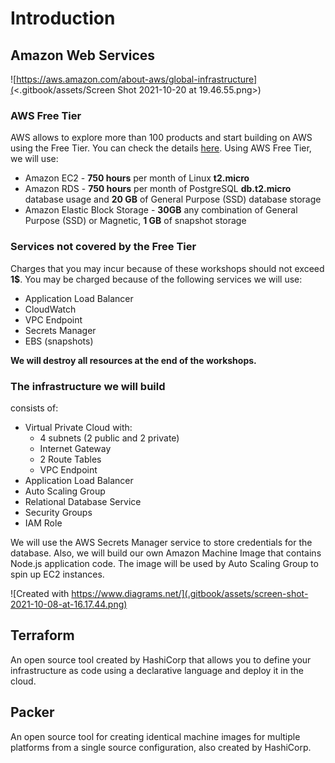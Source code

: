 # Introduction

## Amazon Web Services

![https://aws.amazon.com/about-aws/global-infrastructure](<.gitbook/assets/Screen Shot 2021-10-20 at 19.46.55.png>)

### AWS Free Tier

AWS allows to explore more than 100 products and start building on AWS using the Free Tier. You can check the details [here](https://aws.amazon.com/free). Using AWS Free Tier, we will use:

* Amazon EC2 - **750 hours** per month of Linux **t2.micro**
* Amazon RDS - **750 hours** per month of PostgreSQL **db.t2.micro** database usage and **20 GB** of General Purpose (SSD) database storage
* Amazon Elastic Block Storage - **30GB** any combination of General Purpose (SSD) or Magnetic, **1 GB** of snapshot storage

### Services not covered by the Free Tier

Charges that you may incur because of these workshops should not exceed **1$**. You may be charged because of the following services we will use:

* Application Load Balancer
* CloudWatch
* VPC Endpoint
* Secrets Manager
* EBS (snapshots)

**We will destroy all resources at the end of the workshops.**

### The infrastructure we will build

consists of:

* Virtual Private Cloud with:
  * 4 subnets (2 public and 2 private)
  * Internet Gateway
  * 2 Route Tables
  * VPC Endpoint
* Application Load Balancer
* Auto Scaling Group
* Relational Database Service
* Security Groups
* IAM Role

We will use the AWS Secrets Manager service to store credentials for the database. Also, we will build our own Amazon Machine Image that contains Node.js application code. The image will be used by Auto Scaling Group to spin up EC2 instances.

![Created with https://www.diagrams.net/](.gitbook/assets/screen-shot-2021-10-08-at-16.17.44.png)

## Terraform

An open source tool created by HashiCorp that allows you to define your infrastructure as code using a declarative language and deploy it in the cloud.

## Packer

An open source tool for creating identical machine images for multiple platforms from a single source configuration, also created by HashiCorp.

